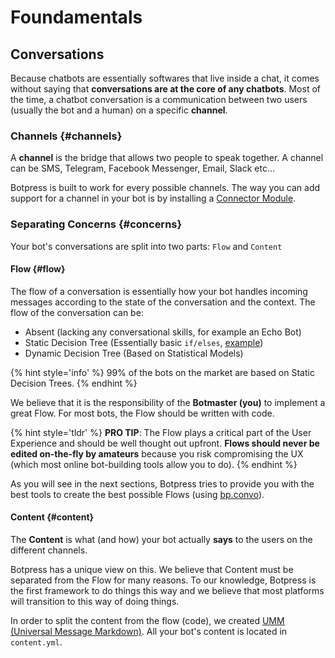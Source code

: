 # Foundamentals

## Conversations

Because chatbots are essentially softwares that live inside a chat, it comes without saying that **conversations are at the core of any chatbots**. Most of the time, a chatbot conversation is a communication between two users (usually the bot and a human) on a specific **channel**.

### Channels {#channels}

A **channel** is the bridge that allows two people to speak together. A channel can be SMS, Telegram, Facebook Messenger, Email, Slack etc...

Botpress is built to work for every possible channels. The way you can add support for a channel in your bot is by installing a [Connector Module](./modules.md#connectors).

### Separating Concerns {#concerns}

Your bot's conversations are split into two parts: `Flow` and `Content`

#### Flow {#flow}

The flow of a conversation is essentially how your bot handles incoming messages according to the state of the conversation and the context. The flow of the conversation can be:

- Absent (lacking any conversational skills, for example an Echo Bot)
- Static Decision Tree (Essentially basic `if/elses`, [example](https://chatbotsmagazine.com/design-framework-for-chatbots-aa27060c4ea3))
- Dynamic Decision Tree (Based on Statistical Models)

{% hint style='info' %}
99% of the bots on the market are based on Static Decision Trees.
{% endhint %}

We believe that it is the responsibility of the **Botmaster (you)** to implement a great Flow. For most bots, the Flow should be written with code.

{% hint style='tldr' %}
**PRO TIP**: The Flow plays a critical part of the User Experience and should be well thought out upfront. **Flows should never be edited on-the-fly by amateurs** because you risk compromising the UX (which most online bot-building tools allow you to do).
{% endhint %}

As you will see in the next sections, Botpress tries to provide you with the best tools to create the best possible Flows (using [bp.convo](./flow.md)).

#### Content {#content}

The **Content** is what (and how) your bot actually **says** to the users on the different channels.

Botpress has a unique view on this. We believe that Content must be separated from the Flow for many reasons. To our knowledge, Botpress is the first framework to do things this way and we believe that most platforms will transition to this way of doing things.

In order to split the content from the flow (code), we created [UMM (Universal Message Markdown)](./flow.md). All your bot's content is located in `content.yml`.